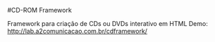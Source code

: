 #CD-ROM Framework

Framework para criação de CDs ou DVDs interativo em HTML
Demo: http://lab.a2comunicacao.com.br/cdframework/